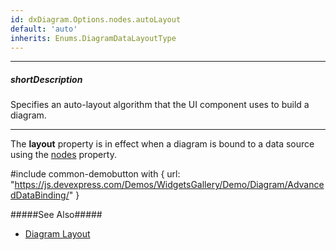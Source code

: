 ```yaml
---
id: dxDiagram.Options.nodes.autoLayout
default: 'auto'
inherits: Enums.DiagramDataLayoutType
---
```

---
##### shortDescription
Specifies an auto-layout algorithm that the UI component uses to build a diagram.

---
The **layout** property is in effect when a diagram is bound to a data source using the [nodes](/api-reference/10%20UI%20Components/dxDiagram/1%20Configuration/nodes '/Documentation/ApiReference/UI_Components/dxDiagram/Configuration/nodes/') property.

#include common-demobutton with {
    url: "https://js.devexpress.com/Demos/WidgetsGallery/Demo/Diagram/AdvancedDataBinding/"
}

#####See Also#####
- [Diagram Layout](/concepts/05%20UI%20Components/Diagram/10%20Data%20Binding/35%20Diagram%20Layout.md '/Documentation/Guide/UI_Components/Diagram/Data_Binding/#Diagram_Layout')